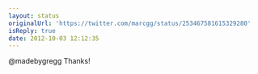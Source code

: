 ```yaml
---
layout: status
originalUrl: 'https://twitter.com/marcgg/status/253467581615329280'
isReply: true
date: 2012-10-03 12:12:35
---
```


@madebygregg Thanks!
